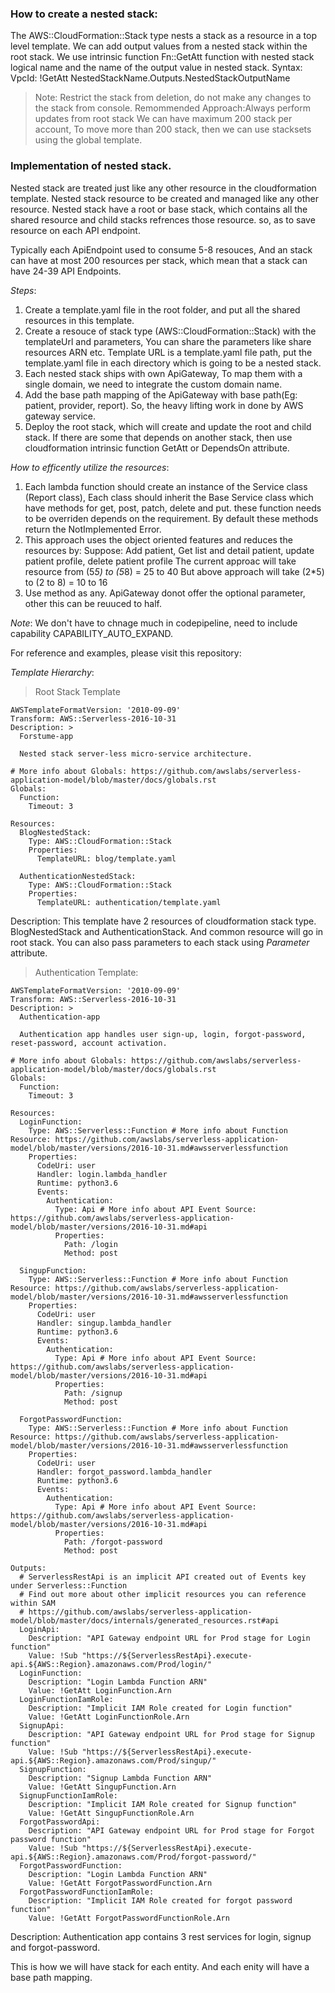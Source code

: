 ### How to create a nested stack:
The AWS::CloudFormation::Stack type nests a stack as a resource in a top level template.
We can add output values from a nested stack within the root stack.
We use intrinsic function  Fn::GetAtt function with nested stack logical name and the name of the output value in nested stack.
Syntax: VpcId: !GetAtt NestedStackName.Outputs.NestedStackOutputName
> Note: Restrict the stack from deletion, do not make any changes to the stack from console.
> Remommended Approach:Always perform updates from root stack
> We can have maximum 200 stack per account, To move more than 200 stack, then we can use stacksets using the global template.


### Implementation of nested stack.
Nested stack are treated just like any other resource in the cloudformation template. Nested stack resource to be created and managed like any other resource.
Nested stack have a root or base stack, which contains all the shared resource and child stacks refrences those resource. so, as to save resource on each API endpoint.

Typically each ApiEndpoint used to consume 5-8 resouces, And an stack can have at most 200 resources per stack, which mean that a stack can have 24-39 API Endpoints.

*Steps*:
1) Create a template.yaml file in the root folder, and put all the shared resources in this template.
2) Create a resouce of stack type (AWS::CloudFormation::Stack) with the templateUrl and parameters, You can share the parameters like share resources ARN etc. Template URL is a template.yaml file path, put the template.yaml file in each directory which is going to be  a nested stack.
3) Each nested stack ships with own ApiGateway, To map them with a single domain, we need to integrate the custom domain name.
4) Add the base path mapping of the ApiGateway with base path(Eg: patient, provider, report). So, the heavy lifting work in done by AWS gateway service.
5) Deploy the root stack, which will create and update the root and child stack. If there are some that depends on another stack, then use cloudformation intrinsic function GetAtt or DependsOn attribute.


*How to efficently utilize the resources*:
1) Each lambda function should create an instance of the Service class (Report class), Each class should inherit the Base Service class which have methods for get, post, patch, delete and put. these function needs to be overriden depends on the requirement. By default these methods return the NotImplemented Error.
2) This approach uses the object oriented features and reduces the resources by:
Suppose: Add patient, Get list and detail patient, update patient profile, delete patient profile
The current approac will take resource from (5*5) to (5*8) = 25 to 40
But above approach will take (2*5) to (2 to 8) = 10 to 16
3) Use method as any. ApiGateway donot offer the optional parameter, other this can be reuuced to half.

*Note*: We don't have to chnage much in codepipeline, need to include capability CAPABILITY_AUTO_EXPAND.

For reference and examples, please visit this repository: <pending>

*Template Hierarchy*:
> Root Stack Template
```
AWSTemplateFormatVersion: '2010-09-09'
Transform: AWS::Serverless-2016-10-31
Description: >
  Forstume-app

  Nested stack server-less micro-service architecture.

# More info about Globals: https://github.com/awslabs/serverless-application-model/blob/master/docs/globals.rst
Globals:
  Function:
    Timeout: 3

Resources:
  BlogNestedStack:
    Type: AWS::CloudFormation::Stack
    Properties:
      TemplateURL: blog/template.yaml

  AuthenticationNestedStack:
    Type: AWS::CloudFormation::Stack
    Properties:
      TemplateURL: authentication/template.yaml

```
Description: This template have 2 resources of cloudformation stack type. BlogNestedStack and AuthenticationStack. And common resource will go in root stack.
You can also pass parameters to each stack using *Parameter* attribute.

> Authentication Template: 
```
AWSTemplateFormatVersion: '2010-09-09'
Transform: AWS::Serverless-2016-10-31
Description: >
  Authentication-app

  Authentication app handles user sign-up, login, forgot-password, reset-password, account activation.

# More info about Globals: https://github.com/awslabs/serverless-application-model/blob/master/docs/globals.rst
Globals:
  Function:
    Timeout: 3

Resources:
  LoginFunction:
    Type: AWS::Serverless::Function # More info about Function Resource: https://github.com/awslabs/serverless-application-model/blob/master/versions/2016-10-31.md#awsserverlessfunction
    Properties:
      CodeUri: user
      Handler: login.lambda_handler
      Runtime: python3.6
      Events:
        Authentication:
          Type: Api # More info about API Event Source: https://github.com/awslabs/serverless-application-model/blob/master/versions/2016-10-31.md#api
          Properties:
            Path: /login
            Method: post

  SingupFunction:
    Type: AWS::Serverless::Function # More info about Function Resource: https://github.com/awslabs/serverless-application-model/blob/master/versions/2016-10-31.md#awsserverlessfunction
    Properties:
      CodeUri: user
      Handler: singup.lambda_handler
      Runtime: python3.6
      Events:
        Authentication:
          Type: Api # More info about API Event Source: https://github.com/awslabs/serverless-application-model/blob/master/versions/2016-10-31.md#api
          Properties:
            Path: /signup
            Method: post

  ForgotPasswordFunction:
    Type: AWS::Serverless::Function # More info about Function Resource: https://github.com/awslabs/serverless-application-model/blob/master/versions/2016-10-31.md#awsserverlessfunction
    Properties:
      CodeUri: user
      Handler: forgot_password.lambda_handler
      Runtime: python3.6
      Events:
        Authentication:
          Type: Api # More info about API Event Source: https://github.com/awslabs/serverless-application-model/blob/master/versions/2016-10-31.md#api
          Properties:
            Path: /forgot-password
            Method: post

Outputs:
  # ServerlessRestApi is an implicit API created out of Events key under Serverless::Function
  # Find out more about other implicit resources you can reference within SAM
  # https://github.com/awslabs/serverless-application-model/blob/master/docs/internals/generated_resources.rst#api
  LoginApi:
    Description: "API Gateway endpoint URL for Prod stage for Login function"
    Value: !Sub "https://${ServerlessRestApi}.execute-api.${AWS::Region}.amazonaws.com/Prod/login/"
  LoginFunction:
    Description: "Login Lambda Function ARN"
    Value: !GetAtt LoginFunction.Arn
  LoginFunctionIamRole:
    Description: "Implicit IAM Role created for Login function"
    Value: !GetAtt LoginFunctionRole.Arn
  SignupApi:
    Description: "API Gateway endpoint URL for Prod stage for Signup function"
    Value: !Sub "https://${ServerlessRestApi}.execute-api.${AWS::Region}.amazonaws.com/Prod/singup/"
  SignupFunction:
    Description: "Signup Lambda Function ARN"
    Value: !GetAtt SingupFunction.Arn
  SignupFunctionIamRole:
    Description: "Implicit IAM Role created for Signup function"
    Value: !GetAtt SingupFunctionRole.Arn
  ForgotPasswordApi:
    Description: "API Gateway endpoint URL for Prod stage for Forgot password function"
    Value: !Sub "https://${ServerlessRestApi}.execute-api.${AWS::Region}.amazonaws.com/Prod/forgot-password/"
  ForgotPasswordFunction:
    Description: "Login Lambda Function ARN"
    Value: !GetAtt ForgotPasswordFunction.Arn
  ForgotPasswordFunctionIamRole:
    Description: "Implicit IAM Role created for forgot password function"
    Value: !GetAtt ForgotPasswordFunctionRole.Arn
```
Description: Authentication app contains 3 rest services for login, signup and forgot-password.

This is how we will have stack for each entity. And each enity will have a base path mapping.
